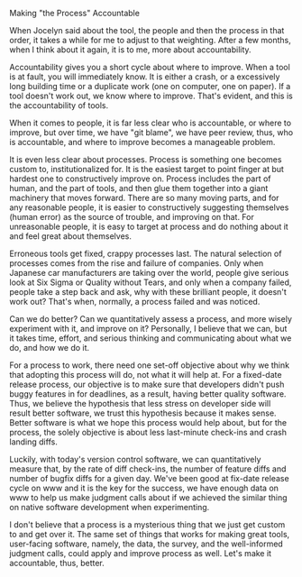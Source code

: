 Making "the Process" Accountable

When Jocelyn said about the tool, the people and then the process in that order, it takes a while for me to adjust to that weighting. After a few months, when I think about it again, it is to me, more about accountability.

Accountability gives you a short cycle about where to improve. When a tool is at fault, you will immediately know. It is either a crash, or a excessively long building time or a duplicate work (one on computer, one on paper). If a tool doesn't work out, we know where to improve. That's evident, and this is the accountability of tools.

When it comes to people, it is far less clear who is accountable, or where to improve, but over time, we have "git blame", we have peer review, thus, who is accountable, and where to improve becomes a manageable problem.

It is even less clear about processes. Process is something one becomes custom to, institutionalized for. It is the easiest target to point finger at but hardest one to constructively improve on. Process includes the part of human, and the part of tools, and then glue them together into a giant machinery that moves forward. There are so many moving parts, and for any reasonable people, it is easier to constructively suggesting themselves (human error) as the source of trouble, and improving on that. For unreasonable people, it is easy to target at process and do nothing about it and feel great about themselves.

Erroneous tools get fixed, crappy processes last. The natural selection of processes comes from the rise and failure of companies. Only when Japanese car manufacturers are taking over the world, people give serious look at Six Sigma or Quality without Tears, and only when a company failed, people take a step back and ask, why with these brilliant people, it doesn't work out? That's when, normally, a process failed and was noticed.

Can we do better? Can we quantitatively assess a process, and more wisely experiment with it, and improve on it? Personally, I believe that we can, but it takes time, effort, and serious thinking and communicating about what we do, and how we do it.

For a process to work, there need one set-off objective about why we think that adopting this process will do, not what it will help at. For a fixed-date release process, our objective is to make sure that developers didn't push buggy features in for deadlines, as a result, having better quality software. Thus, we believe the hypothesis that less stress on developer side will result better software, we trust this hypothesis because it makes sense. Better software is what we hope this process would help about, but for the process, the solely objective is about less last-minute check-ins and crash landing diffs.

Luckily, with today's version control software, we can quantitatively measure that, by the rate of diff check-ins, the number of feature diffs and number of bugfix diffs for a given day. We've been good at fix-date release cycle on www and it is the key for the success, we have enough data on www to help us make judgment calls about if we achieved the similar thing on native software development when experimenting.

I don't believe that a process is a mysterious thing that we just get custom to and get over it. The same set of things that works for making great tools, user-facing software, namely, the data, the survey, and the well-informed judgment calls, could apply and improve process as well. Let's make it accountable, thus, better.